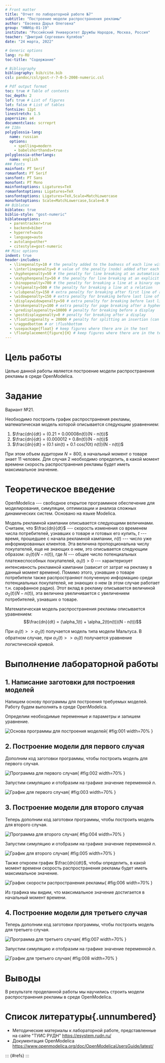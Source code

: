 ```yaml
---
# Front matter
title: "Отчет по лабораторной работе №7"
subtitle: "Построение модели распространения рекламы"
author: "Евсеева Дарья Олеговна"
group: "НФИбд-01-19"
institute: "Российский Университет Дружбы Народов, Москва, Россия"
teacher: "Дмитрий Сергеевич Кулябов"
date: "24 марта, 2022"

# Generic options
lang: ru-RU
toc-title: "Содержание"

# Bibliography
bibliography: bib/cite.bib
csl: pandoc/csl/gost-r-7-0-5-2008-numeric.csl

# Pdf output format
toc: true # Table of contents
toc_depth: 2
lof: true # List of figures
lot: false # List of tables
fontsize: 12pt
linestretch: 1.5
papersize: a4
documentclass: scrreprt
## I18n
polyglossia-lang:
  name: russian
  options:
	- spelling=modern
	- babelshorthands=true
polyglossia-otherlangs:
  name: english
### Fonts
mainfont: PT Serif
romanfont: PT Serif
sansfont: PT Sans
monofont: PT Mono
mainfontoptions: Ligatures=TeX
romanfontoptions: Ligatures=TeX
sansfontoptions: Ligatures=TeX,Scale=MatchLowercase
monofontoptions: Scale=MatchLowercase,Scale=0.9
## Biblatex
biblatex: true
biblio-style: "gost-numeric"
biblatexoptions:
  - parentracker=true
  - backend=biber
  - hyperref=auto
  - language=auto
  - autolang=other*
  - citestyle=gost-numeric
## Misc options
indent: true
header-includes:
  - \linepenalty=10 # the penalty added to the badness of each line within a paragraph (no associated penalty node) Increasing the value makes tex try to have fewer lines in the paragraph.
  - \interlinepenalty=0 # value of the penalty (node) added after each line of a paragraph.
  - \hyphenpenalty=50 # the penalty for line breaking at an automatically inserted hyphen
  - \exhyphenpenalty=50 # the penalty for line breaking at an explicit hyphen
  - \binoppenalty=700 # the penalty for breaking a line at a binary operator
  - \relpenalty=500 # the penalty for breaking a line at a relation
  - \clubpenalty=150 # extra penalty for breaking after first line of a paragraph
  - \widowpenalty=150 # extra penalty for breaking before last line of a paragraph
  - \displaywidowpenalty=50 # extra penalty for breaking before last line before a display math
  - \brokenpenalty=100 # extra penalty for page breaking after a hyphenated line
  - \predisplaypenalty=10000 # penalty for breaking before a display
  - \postdisplaypenalty=0 # penalty for breaking after a display
  - \floatingpenalty = 20000 # penalty for splitting an insertion (can only be split footnote in standard LaTeX)
  - \raggedbottom # or \flushbottom
  - \usepackage{float} # keep figures where there are in the text
  - \floatplacement{figure}{H} # keep figures where there are in the text
---
```


# Цель работы

Целью данной работы является построение модели распространения рекламы в среде OpenModelica.

# Задание

Вариант №21.

Необходимо построить график распространения рекламы, математическая модель которой описывается следующим уравнением:

1. $\frac{dn}{dt} = (0.21 + 0.00008n(t))(N - n(t))$
2. $\frac{dn}{dt} = (0.000012 + 0.8n(t))(N - n(t))$
3. $\frac{dn}{dt} = (0.1 sin(t) + 0.1 cos(10t) n(t))(N - n(t))$

При этом объем аудитории $N = 800$, в начальный момент о товаре знает 11 человек. Для случая 2 необходимо определить, в какой момент времени скорость распространения рекламы будет иметь максимальное значение.

# Теоретическое введение

OpenModelica --- свободное открытое программное обеспечение для моделирования, симуляции, оптимизации и анализа сложных динамических систем. Основано на языке Modelica.

Модель рекламной кампании описывается следующими величинами. Считаем, что $\frac{dn}{dt}$ --- скорость изменения со временем числа потребителей, узнавших о товаре и готовых его купить, $t$ --- время, прошедшее с начала рекламной кампании, $n(t)$ --- число уже информированных клиентов. Эта величина пропорциональна числу покупателей, еще не знающих о нем, это описывается следующим образом: $\alpha_1(t)(N - n(t))$, где $N$ --- общее число потенциальных платежеспособных покупателей, $\alpha_1(t) > 0$ --- характеризует интенсивность рекламной кампании (зависит от затрат на рекламу в данный момент времени). Помимо этого, узнавшие о товаре потребители также распространяют полученную информацию среди потенциальных покупателей, не знающих о нем (в этом случае работает т.н. сарафанное радио). Этот вклад в рекламу описывается величиной $\alpha_2(t)(N - n(t))$, эта величина увеличивается с увеличением потребителей, узнавших о товаре.

Математическая модель распространения рекламы описывается уравнением: $$\frac{dn}{dt} = (\alpha_1(t) + \alpha_2(t)n(t))(N - n(t))$$

При $\alpha_1(t) >> \alpha_2(t)$ получается модель типа модели Мальтуса. В обратном случае, при $\alpha_2(t) >> \alpha_1(t)$ получается уравнение логистической кривой.

# Выполнение лабораторной работы

## 1. Написание заготовки для построения моделей

Напишем основу программы для построения требуемых моделей. Работу будем выполнять в среде OpenModelica.

Определим необходимые переменные и параметры и запишем уравнение.

![Основа программы для построения моделей](../screenshots/1.png){ #fig:001 width=70% }

## 2. Построение модели для первого случая

Дополним код заготовки программы, чтобы построить модель для первого случая.

![Программа для первого случая](../screenshots/2.png){ #fig:002 width=70% }

Запустим симуляцию и отобразим на графике значение переменной $n$.

![График для первого случая](../screenshots/3.png){ #fig:003 width=70% }

## 3. Построение модели для второго случая

Теперь дополним код заготовки программы, чтобы построить модель для второго случая.

![Программа для второго случая](../screenshots/4.png){ #fig:004 width=70% }

Запустим симуляцию и отобразим на графике значение переменной $n$.

![График для второго случая](../screenshots/5.png){ #fig:005 width=70% }

Также откроем график $\frac{dn}{dt}$, чтобы определить, в какой момент времени скорость распространения рекламы будет иметь максимальное значение.

![График скорости распространения рекламы](../screenshots/6.png){ #fig:006 width=70% }

Из графика мы видим, что максимальное значение достигается в начальный момент времени.

## 4. Построение модели для третьего случая

Теперь дополним код заготовки программы, чтобы построить модель для третьего случая.

![Программа для третьего случая](../screenshots/7.png){ #fig:007 width=70% }

Запустим симуляцию и отобразим на графике значение переменной $n$.

![График для третьего случая](../screenshots/8.png){ #fig:008 width=70% }

# Выводы

В результате проделанной работы мы научились строить модели распространения рекламы в среде OpenModelica.

# Список литературы{.unnumbered}

- Методические материалы к лабораторной работе, представленные на сайте "ТУИС РУДН" https://esystem.rudn.ru/
- Документация OpenModelica https://www.openmodelica.org/doc/OpenModelicaUsersGuide/latest/

::: {#refs}
:::
